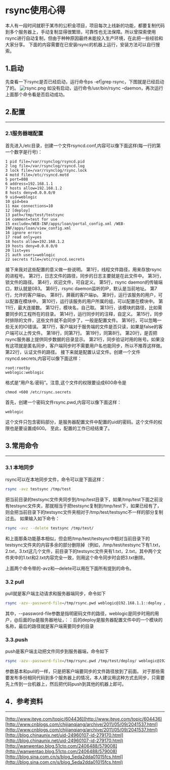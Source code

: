 # rsync使用心得
本人有一段时间就职于某市的公积金项目，项目每次上线新的功能，都要复制代码到多个服务器上，手动复制显得很繁琐，可靠性也无法保障。所以曾探索使用rsync进行自动复制，但由于种种原因最终未能投入生产环境，在此把一些经验和大家分享。
下面的内容需要在已安装rsync的机器上运行，安装方法可以自行搜索。
## 1.启动
先查看一下rsync是否已经启动，运行命令ps -ef|grep rsync，下图就是已经启动了的。
![rsync.png]({{site.baseurl}}/images/20170728/rsync.png)
如没有启动，运行命令/usr/bin/rsync –daemon，再次运行上面那个命令看是否启动成功。
## 2.配置
- - - -
### 2.1服务器端配置
首先进入/etc目录，创建一个文件rsyncd.conf,内容可以像下面这样(每一行的第一个数字是行号)：

```text
1 pid file=/var/rsynclog/rsyncd.pid
2 log file=/var/rsynclog/rsyncd.log
3 lock file=/var/rsynclog/rsync.lock
4 motd file=/etc/rsyncd.motd
5 port=808
6 address=192.168.1.1
7 hosts allow=192.168.1.2
8 hosts deny=0.0.0.0/0
9 uid=weblogic
10 gid=bea
11 max connections=10
12 [deploy]
13 path=/tmp/test/testsync
14 comment=test for use
15 exclude=/WEB-INF/apps/loan/portal_config.xml /WEB- INF/apps/loan/view_config.xml
16 ignore errors
17 read only=yes
18 hosts allow=192.168.1.2
19 hosts deny=0.0.0.0/0
20 list=yes
21 auth users=weblogic
22 secrets file=/etc/rsyncd.secrets
```

接下来我对这些配置的意义做一些说明。
第1行，线程文件路径，用来存放rsync的进程号。
第2行，日志文件的路径，同步的日志主要就是在此文件中。
第3行，锁文件的路径。
第4行，欢迎文件，可自定义。
第5行，rsync daemon的传输端口，默认就是083。
第6行，rsync daemon监听的IP，默认是当前地址。
第7行，允许的客户端ip。
第8行，屏蔽的客户端ip。
第9行，运行该服务的用户，可以配置在模块中。
第10行，运行该服务的用户所属的组，可以配置在模块中。
第11行，最大连接数。
第12行，模块名，自己取。
第13行，该模块的路径，比如需要同步的工程所在的目录。
第14行，运行同步时的注释，自定义。
第15行，同步时排除的文件，这些文件就不会同步了，一般是配置文件。
第16行，可以忽略一些无关的IO错误。
第17行，客户端对于服务端的文件是否只读，如果是false的客户端可以上传文件。
第18行，同第7行。
第19行，同第8行。
第20行，是否把rsync服务器上提供同步数据的目录显示。
第21行，同步验证时用的账号。如果没有这项就是匿名同步，客户端同步时不需要用户名也能同步，所以不推荐这样做。
第22行，认证文件的路径。
接下来就是配置认证文件。创建一个文件rsyncd.secrets,内容可以像下面这样：

```text
root:rootby
weblogic:weblogic
```

格式是“用户名:密码”。注意,这个文件的权限要设成600命令是

```text
chmod +600 /etc/rsync.secrets
```

首先，创建一个密码文件rsync.pwd,内容可以像下面这样：

```text
weblogic
```

这个文件只包含密码部分，是服务器配置文件中配置的uid的密码。这个文件的权限也是要设置成600。
至此，配置的工作已经结束了。
## 3.常用命令
- - - -
### 3.1 本地同步
rsync可以在本地同步文件，命令可以是下面这样：

```sh
rsync -avz testsync /tmp/test
```

把当前目录的testsync文件夹同步到/tmp/test目录下，如果/tmp/test下面之前没有testsync文件夹，那就相当于把testsync复制到/tmp/test下，如果已经有了，则会把当前目录下的testsync文件夹相对于/tmp/test/testsync不一样的部分复制过去。
如果输入如下命令：

```sh
rsync -avz --delete testsync /tmp/test/
```

和上面那条功能基本相似，但会把/tmp/test/testsync中相对当前目录下的testsync文件夹的内容多余的部分删除掉（例如，/tmp/test/testsync下有1.txt，2.txt，3.txt这几个文件，前目录下的testsync文件夹有1.txt，2.txt，其中两个文件夹中的1.txt和2.txt内容完全一致，则用这个命令同步时会把3.txt删除。

上面两个命令带的-avz和—delete可以用在下面所有提到的命令。

### 3.2 pull
pull就是客户端主动请求和服务器端同步，命令如下

```sh
rsync -azv--password-file=/tmp/rsync.pwd weblogic@192.168.1.1::deploy /tmp/deploy/
```

其中，--password-file参数是指明密码文件的路径，weblogic是同步时用的用户，@后面的ip是服务器地址，：：后的deploy是服务器配置文件中的一个模块的名称，最后的路径就是客户端需要同步的目录
### 3.3.push
push是客户端主动把文件同步到服务器端，命令如下

```sh
rsync -azv--password-file=/tmp/rsync.pwd /tmp/test/deploy/ weblogic@192.168.1.1::deploy
```

参数基本和pull的一样，只是把客户端要同步的文件路径放到了前面。
对于那些需要发布多份相同代码到多个服务器上的情况，本人建议用这种方式去同步，只需要先上传到一台机器上，然后把代码push到其他的机器上即可。
## 4．参考资料
- - - -
[http://www.iteye.com/topic/604436](http://www.iteye.com/topic/604436)
[http://www.cnblogs.com/chijianqiang/archive/2011/05/09/2041537.html](http://www.cnblogs.com/chijianqiang/archive/2011/05/09/2041537.html)
[http://blog.chinaunix.net/uid-24960107-id-279170.html](http://blog.chinaunix.net/uid-24960107-id-279170.html)
[http://wanwentao.blog.51cto.com/2406488/579008](http://wanwentao.blog.51cto.com/2406488/579008)
[http://blog.sina.com.cn/s/blog_5eda2dda01015fcs.html](http://blog.sina.com.cn/s/blog_5eda2dda01015fcs.html)